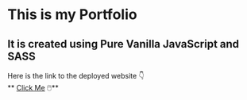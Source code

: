 # This is my Portfolio
## It is created using Pure Vanilla JavaScript and SASS
 Here is the link to the deployed website 👇 </br>
** [Click Me](https://sujalsamai.netlify.app/) 🖱️**
